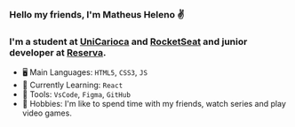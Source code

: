 ### Hello my friends, I'm Matheus Heleno ✌️

### I'm a student at [UniCarioca](https://www.unicarioca.edu.br/) and [RocketSeat](https://app.rocketseat.com.br) and junior developer at [Reserva](https://www.usereserva.com/).

- 🖥️ Main Languages: `HTML5`, `CSS3`, `JS`
- 🌱 Currently Learning: `React`
- 🎨 Tools: `VsCode`, `Figma`, `GitHub`
- 🎉 Hobbies: I'm like to spend time with my friends, watch series and play video games.
